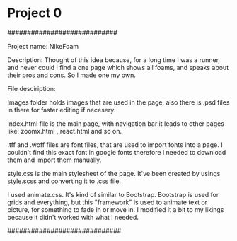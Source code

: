 # Project 0

############################

Project name: NikeFoam

Description: Thought of this idea because, for a long time I was a runner, and never could I find a one page which shows all foams, and speaks about their pros and cons. So I made one my own.

File desciription:

Images folder holds images that are used in the page, also there is .psd files in there for faster editing if necesery.

index.html file is the main page, with navigation bar it leads to other pages like: zoomx.html , react.html and so on.

.tff and .woff files are font files, that are used to import fonts into a page. I couldn't find this exact font in google fonts therefore i needed to download them and import them manually.

style.css is the main stylesheet of the page. It've been created by usings style.scss and converting it to .css file.

I used animate.css. It's kind of similar to Bootstrap. Bootstrap is used for grids and everything, but this "framework" is used to animate text or picture, for something to fade in or move in. I modified it a bit to my likings because it didn't worked with what I needed.

#############################



